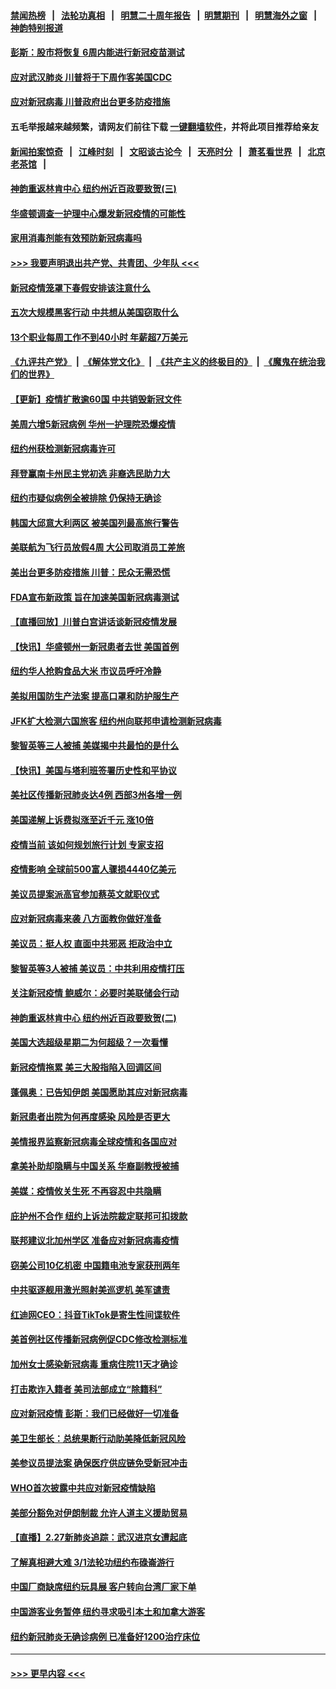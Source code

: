 #### [禁闻热榜](热点新闻.md?=0)  &nbsp;&nbsp;|&nbsp;&nbsp; [法轮功真相](https://github.com/gfw-breaker/truth/blob/master/README.md?=0) &nbsp;&nbsp;|&nbsp;&nbsp; [明慧二十周年报告](https://github.com/gfw-breaker/mh-reports/blob/master/README.md?=0) &nbsp;&nbsp;|&nbsp;&nbsp;[明慧期刊](https://github.com/gfw-breaker/mh-qikan) &nbsp;&nbsp;|&nbsp;&nbsp; [明慧海外之窗](https://github.com/gfw-breaker/mh-news/blob/master/README.md?=0) &nbsp;&nbsp;|&nbsp;&nbsp; [神韵特别报道](https://github.com/gfw-breaker/mh-news/blob/master/shenyun.md?=0)
#### [彭斯：股市将恢复 6周内能进行新冠疫苗测试](../pages/nsc412/n11907550.md?t=03020702) 
#### [应对武汉肺炎 川普将于下周作客美国CDC](../pages/nsc412/n11907493.md?t=03020702) 
#### [应对新冠病毒 川普政府出台更多防疫措施](../pages/nsc412/n11907354.md?t=03020702) 
#### 五毛举报越来越频繁，请网友们前往下载 [一键翻墙软件](https://github.com/gfw-breaker/ssr-accounts)，并将此项目推荐给亲友
#### [新闻拍案惊奇](https://github.com/gfw-breaker/banned-news/blob/master/pages/link4.md) &nbsp;&nbsp;|&nbsp;&nbsp; [江峰时刻](https://github.com/gfw-breaker/banned-news/blob/master/pages/link4.md) &nbsp;&nbsp;|&nbsp;&nbsp; [文昭谈古论今](https://github.com/gfw-breaker/banned-news/blob/master/pages/link4.md) &nbsp;&nbsp;|&nbsp;&nbsp; [天亮时分](https://github.com/gfw-breaker/banned-news/blob/master/pages/link4.md) &nbsp;&nbsp;|&nbsp;&nbsp; [萧茗看世界](https://github.com/gfw-breaker/banned-news/blob/master/pages/link4.md) &nbsp;&nbsp;|&nbsp;&nbsp; [北京老茶馆](https://github.com/gfw-breaker/banned-news/blob/master/pages/link4.md) &nbsp;&nbsp;|&nbsp;&nbsp; 
#### [神韵重返林肯中心 纽约州近百政要致贺(三)](../pages/nsc412/n11904356.md?t=03020702) 
#### [华盛顿调查一护理中心爆发新冠疫情的可能性](../pages/nsc412/n11907230.md?t=03020702) 
#### [家用消毒剂能有效预防新冠病毒吗](../pages/nsc412/n11905553.md?t=03020702) 
#### [>>> 我要声明退出共产党、共青团、少年队 <<<](https://github.com/begood0513/goodnews/blob/master/quit/letter.md) 
#### [新冠疫情笼罩下春假安排该注意什么](../pages/nsc412/n11906890.md?t=03020702) 
#### [五次大规模黑客行动 中共想从美国窃取什么](../pages/nsc412/n11899124.md?t=03020702) 
#### [13个职业每周工作不到40小时 年薪超7万美元](../pages/nsc412/n11893686.md?t=03020702) 
#### [《九评共产党》](https://github.com/begood0513/9ping.md/blob/master/README.md) &nbsp;|&nbsp; [《解体党文化》](../../../../jtdwh.md/blob/master/README.md)  &nbsp;|&nbsp; [《共产主义的终极目的》](../../../../gczydzjmd.md/blob/master/README.md) &nbsp;|&nbsp; [《魔鬼在统治我们的世界》](../../../../mgztzwmdsj.md/blob/master/README.md) 
#### [【更新】疫情扩散逾60国 中共销毁新冠文件](../pages/nsc412/n11890652.md?t=03020702) 
#### [美周六增5新冠病例 华州一护理院恐爆疫情](../pages/nsc412/n11905823.md?t=03020702) 
#### [纽约州获检测新冠病毒许可](../pages/nsc412/n11906069.md?t=03020702) 
#### [拜登赢南卡州民主党初选 非裔选民助力大](../pages/nsc412/n11905930.md?t=03020702) 
#### [纽约市疑似病例全被排除 仍保持无确诊](../pages/nsc412/n11906039.md?t=03020702) 
#### [韩国大邱意大利两区 被美国列最高旅行警告](../pages/nsc412/n11905944.md?t=03020702) 
#### [美联航为飞行员放假4周 大公司取消员工差旅](../pages/nsc412/n11905894.md?t=03020702) 
#### [美出台更多防疫措施 川普：民众无需恐慌](../pages/nsc412/n11905747.md?t=03020702) 
#### [FDA宣布新政策 旨在加速美国新冠病毒测试](../pages/nsc412/n11905693.md?t=03020702) 
#### [【直播回放】川普白宫讲话谈新冠疫情发展](../pages/nsc412/n11905588.md?t=03020702) 
#### [【快讯】华盛顿州一新冠患者去世 美国首例](../pages/nsc412/n11905571.md?t=03020702) 
#### [纽约华人抢购食品大米 市议员呼吁冷静](../pages/nsc412/n11904453.md?t=03020702) 
#### [美拟用国防生产法案 提高口罩和防护服生产](../pages/nsc412/n11905517.md?t=03020702) 
#### [JFK扩大检测六国旅客 纽约州向联邦申请检测新冠病毒](../pages/nsc412/n11905491.md?t=03020702) 
#### [黎智英等三人被捕 美媒揭中共最怕的是什么](../pages/nsc412/n11905316.md?t=03020702) 
#### [【快讯】美国与塔利班签署历史性和平协议](../pages/nsc412/n11905172.md?t=03020702) 
#### [美社区传播新冠肺炎达4例 西部3州各增一例](../pages/nsc412/n11904070.md?t=03020702) 
#### [美国递解上诉费拟涨至近千元  涨10倍](../pages/nsc412/n11904466.md?t=03020702) 
#### [疫情当前 该如何规划旅行计划 专家支招](../pages/nsc412/n11903865.md?t=03020702) 
#### [疫情影响 全球前500富人骤损4440亿美元](../pages/nsc412/n11904283.md?t=03020702) 
#### [美议员提案派高官参加蔡英文就职仪式](../pages/nsc412/n11904166.md?t=03020702) 
#### [应对新冠病毒来袭 八方面教你做好准备](../pages/nsc412/n11903736.md?t=03020702) 
#### [美议员：挺人权 直面中共邪恶 拒政治中立](../pages/nsc412/n11903790.md?t=03020702) 
#### [黎智英等3人被捕 美议员：中共利用疫情打压](../pages/nsc412/n11903768.md?t=03020702) 
#### [关注新冠疫情 鲍威尔：必要时美联储会行动](../pages/nsc412/n11903672.md?t=03020702) 
#### [神韵重返林肯中心 纽约州近百政要致贺(二)](../pages/nsc412/n11897500.md?t=03020702) 
#### [美国大选超级星期二为何超级？一次看懂](../pages/nsc412/n11903490.md?t=03020702) 
#### [新冠疫情拖累 美三大股指陷入回调区间](../pages/nsc412/n11903211.md?t=03020702) 
#### [蓬佩奥：已告知伊朗 美国愿助其应对新冠病毒](../pages/nsc412/n11903212.md?t=03020702) 
#### [新冠患者出院为何再度感染 风险是否更大](../pages/nsc412/n11903262.md?t=03020702) 
#### [美情报界监察新冠病毒全球疫情和各国应对](../pages/nsc412/n11903098.md?t=03020702) 
#### [拿美补助却隐瞒与中国关系 华裔副教授被捕](../pages/nsc412/n11901687.md?t=03020702) 
#### [美媒：疫情攸关生死 不再容忍中共隐瞒](../pages/nsc412/n11901694.md?t=03020702) 
#### [庇护州不合作  纽约上诉法院裁定联邦可扣拨款](../pages/nsc412/n11902238.md?t=03020702) 
#### [联邦建议北加州学区 准备应对新冠病毒疫情](../pages/nsc412/n11902448.md?t=03020702) 
#### [窃美公司10亿机密 中国籍电池专家获刑两年](../pages/nsc412/n11901996.md?t=03020702) 
#### [中共驱逐舰用激光照射美巡逻机 美军谴责](../pages/nsc412/n11901964.md?t=03020702) 
#### [红迪网CEO：抖音TikTok是寄生性间谍软件](../pages/nsc412/n11901675.md?t=03020702) 
#### [美首例社区传播新冠病例促CDC修改检测标准](../pages/nsc412/n11901490.md?t=03020702) 
#### [加州女士感染新冠病毒 重病住院11天才确诊](../pages/nsc412/n11901246.md?t=03020702) 
#### [打击欺诈入籍者 美司法部成立“除籍科”](../pages/nsc412/n11901364.md?t=03020702) 
#### [应对新冠疫情 彭斯：我们已经做好一切准备](../pages/nsc412/n11901268.md?t=03020702) 
#### [美卫生部长：总统果断行动助美降低新冠风险](../pages/nsc412/n11900906.md?t=03020702) 
#### [美参议员提法案 确保医疗供应链免受新冠冲击](../pages/nsc412/n11901144.md?t=03020702) 
#### [WHO首次披露中共应对新冠疫情缺陷](../pages/nsc412/n11900978.md?t=03020702) 
#### [美部分豁免对伊朗制裁 允许人道主义援助贸易](../pages/nsc412/n11900859.md?t=03020702) 
#### [【直播】2.27新肺炎追踪：武汉进京女遭起底](../pages/nsc412/n11900415.md?t=03020702) 
#### [了解真相避大难 3/1法轮功纽约布碌崙游行](../pages/nsc412/n11899501.md?t=03020702) 
#### [中国厂商缺席纽约玩具展  客户转向台湾厂家下单](../pages/nsc412/n11899505.md?t=03020702) 
#### [中国游客业务暂停  纽约寻求吸引本土和加拿大游客](../pages/nsc412/n11899492.md?t=03020702) 
#### [纽约新冠肺炎无确诊病例  已准备好1200治疗床位](../pages/nsc412/n11899474.md?t=03020702) 

----
#### [ >>> 更早内容 <<< ](../indexes/nsc412-earlier.md)
